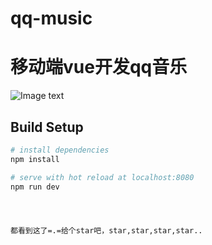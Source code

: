 # qq-music

# 移动端vue开发qq音乐

![Image text](https://github.com/yuanxin666/QQ-Music/blob/master/imgs/1.png)
## Build Setup

``` bash
# install dependencies
npm install

# serve with hot reload at localhost:8080
npm run dev




都看到这了=.=给个star吧，star,star,star,star..
